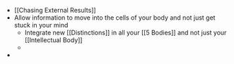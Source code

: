 - [[Chasing External Results]]
- Allow information to move into the cells of your body and not just get stuck in your mind
	- Integrate new [[Distinctions]] in all your [[5 Bodies]] and not just your [[Intellectual Body]]
	-
-
